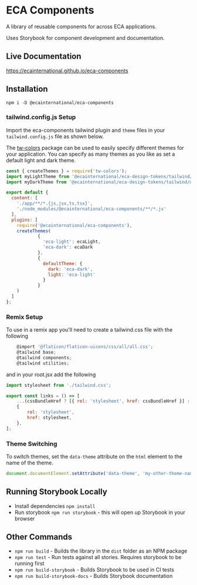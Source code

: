 # ECA Components

A library of reusable components for across ECA applications.

Uses Storybook for component development and documentation.

## Live Documentation

https://ecainternational.github.io/eca-components

## Installation

```npm i -D @ecainternational/eca-components```

### tailwind.config.js Setup
Import the eca-components tailwind plugin and `theme` files in your `tailwind.config.js` file as shown below. 

The [tw-colors](https://github.com/L-Blondy/tw-colors) package can be used to easily specify
different themes for your application. You can specify as many themes as you like as set a 
default light and dark theme.

```js
const { createThemes } = require('tw-colors');
import myLightTheme from '@ecainternational/eca-design-tokens/tailwind/my-dark-theme.tailwind';
import myDarkTheme from '@ecainternational/eca-design-tokens/tailwind/my-light-theme.tailwind';

export default {
  content: [
    './app/**/*.{js,jsx,ts,tsx}',
    './node_modules/@ecainternational/eca-components/**/*.js'
  ],
  plugins: [
    require('@ecainternational/eca-components'),
    createThemes(
            {
              'eca-light': ecaLight,
              'eca-dark': ecaDark
            },
            {
              defaultTheme: {
                dark: 'eca-dark',
                light: 'eca-light'
              }
            }
    )
  ]
};
```

### Remix Setup
To use in a remix app you'll need to create a tailwind.css file with the following

```js
    @import '@flaticon/flaticon-uicons/css/all/all.css';
    @tailwind base;
    @tailwind components;
    @tailwind utilities;
```

and in your root.jsx add the following

```js
import stylesheet from './tailwind.css';

export const links = () => [
	...(cssBundleHref ? [{ rel: 'stylesheet', href: cssBundleHref }] : []),
	{
		rel: 'stylesheet',
		href: stylesheet,
	},
];
```

### Theme Switching
To switch themes, set the `data-theme` attribute on the `html` element to the name of the theme.

```js
document.documentElement.setAttribute('data-theme', 'my-other-theme-name');
```

## Running Storybook Locally

- Install dependencies ```npm install```
- Run storybook ```npm run storybook``` - this will open up Storybook in your browser

## Other Commands

- ```npm run build``` - Builds the library in the `dist` folder as an NPM package
- ```npm run test``` -  Run tests against all stories. Requires storybook to be running first
- ```npm run build-storybook``` - Builds Storybook to be used in CI tests
- ```npm run build-storybook-docs``` - Builds Storybook documentation